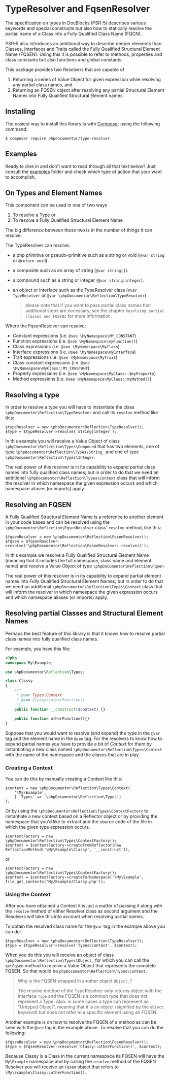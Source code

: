 TypeResolver and FqsenResolver
==============================

The specification on types in DocBlocks (PSR-5) describes various keywords and special constructs
but also how to statically resolve the partial name of a Class into a Fully Qualified Class Name (FQCN).

PSR-5 also introduces an additional way to describe deeper elements than Classes, Interfaces and Traits 
called the Fully Qualified Structural Element Name (FQSEN). Using this it is possible to refer to methods,
properties and class constants but also functions and global constants.

This package provides two Resolvers that are capable of 

1. Returning a series of Value Object for given expression while resolving any partial class names, and 
2. Returning an FQSEN object after resolving any partial Structural Element Names into Fully Qualified Structural 
   Element names.

## Installing

The easiest way to install this library is with [Composer](https://getcomposer.org) using the following command:

    $ composer require phpdocumentor/type-resolver

## Examples

Ready to dive in and don't want to read through all that text below? Just consult the [examples](examples) folder and
check which type of action that your want to accomplish.

## On Types and Element Names

This component can be used in one of two ways
 
1. To resolve a Type or
2. To resolve a Fully Qualified Structural Element Name
 
The big difference between these two is in the number of things it can resolve. 

The TypeResolver can resolve:

- a php primitive or pseudo-primitive such as a string or void (`@var string` or `@return void`).
- a composite such as an array of string (`@var string[]`).
- a compound such as a string or integer (`@var string|integer`).
- an object or interface such as the TypeResolver class (`@var TypeResolver` 
  or `@var \phpDocumentor\Reflection\TypeResolver`)

  > please note that if you want to pass partial class names that additional steps are necessary, see the 
  > chapter `Resolving partial classes and FQSENs` for more information.

Where the FqsenResolver can resolve:

- Constant expressions (i.e. `@see \MyNamespace\MY_CONSTANT`)
- Function expressions (i.e. `@see \MyNamespace\myFunction()`)
- Class expressions (i.e. `@see \MyNamespace\MyClass`)
- Interface expressions (i.e. `@see \MyNamespace\MyInterface`)
- Trait expressions (i.e. `@see \MyNamespace\MyTrait`)
- Class constant expressions (i.e. `@see \MyNamespace\MyClass::MY_CONSTANT`)
- Property expressions (i.e. `@see \MyNamespace\MyClass::$myProperty`)
- Method expressions (i.e. `@see \MyNamespace\MyClass::myMethod()`)

## Resolving a type

In order to resolve a type you will have to instantiate the class `\phpDocumentor\Reflection\TypeResolver`
and call its `resolve` method like this:

    $typeResolver = new \phpDocumentor\Reflection\TypeResolver();
    $type = $typeResolver->resolve('string|integer');

In this example you will receive a Value Object of class `\phpDocumentor\Reflection\Types\Compound` that has two 
elements, one of type `\phpDocumentor\Reflection\Types\String_` and one of type 
`\phpDocumentor\Reflection\Types\Integer`.

The real power of this resolver is in its capability to expand partial class names into fully qualified class names; but
in order to do that we need an additional `\phpDocumentor\Reflection\Types\Context` class that will inform the resolver 
in which namespace the given expression occurs and which namespace aliases (or imports) apply.

## Resolving an FQSEN

A Fully Qualified Structural Element Name is a reference to another element in your code bases and can be resolved using
the `\phpDocumentor\Reflection\FqsenResolver` class' `resolve` method, like this:

    $fqsenResolver = new \phpDocumentor\Reflection\FqsenResolver();
    $fqsen = $fqsenResolver->resolve('\phpDocumentor\Reflection\FqsenResolver::resolve()');

In this example we resolve a Fully Qualified Structural Element Name (meaning that it includes the full namespace, class
name and element name) and receive a Value Object of type `\phpDocumentor\Reflection\Fqsen`.

The real power of this resolver is in its capability to expand partial element names into Fully Qualified Structural 
Element Names; but in order to do that we need an additional `\phpDocumentor\Reflection\Types\Context` class that will 
inform the resolver in which namespace the given expression occurs and which namespace aliases (or imports) apply.

## Resolving partial Classes and Structural Element Names

Perhaps the best feature of this library is that it knows how to resolve partial class names into fully qualified class 
names.

For example, you have this file:

```php
<?php
namespace My\Example;

use phpDocumentor\Reflection\Types;

class Classy
{
    /**
     * @var Types\Context
     * @see Classy::otherFunction()
     */
    public function __construct($context) {}
    
    public function otherFunction(){}
}
```

Suppose that you would want to resolve (and expand) the type in the `@var` tag and the element name in the `@see` tag.
For the resolvers to know how to expand partial names you have to provide a bit of _Context_ for them by instantiating
a new class named `\phpDocumentor\Reflection\Types\Context` with the name of the namespace and the aliases that are in 
play.

### Creating a Context

You can do this by manually creating a Context like this:

    $context = new \phpDocumentor\Reflection\Types\Context(
        '\My\Example', 
        [ 'Types' => '\phpDocumentor\Reflection\Types']
    );

Or by using the `\phpDocumentor\Reflection\Types\ContextFactory` to instantiate a new context based on a Reflector 
object or by providing the namespace that you'd like to extract and the source code of the file in which the given
type expression occurs.

    $contextFactory = new \phpDocumentor\Reflection\Types\ContextFactory();
    $context = $contextFactory->createFromReflector(new ReflectionMethod('\My\Example\Classy', '__construct'));

or

    $contextFactory = new \phpDocumentor\Reflection\Types\ContextFactory();
    $context = $contextFactory->createForNamespace('\My\Example', file_get_contents('My/Example/Classy.php'));

### Using the Context

After you have obtained a Context it is just a matter of passing it along with the `resolve` method of either Resolver 
class as second argument and the Resolvers will take this into account when resolving partial names.

To obtain the resolved class name for the `@var` tag in the example above you can do:

    $typeResolver = new \phpDocumentor\Reflection\TypeResolver();
    $type = $typeResolver->resolve('Types\Context', $context);

When you do this you will receive an object of class `\phpDocumentor\Reflection\Types\Object_` for which you can call 
the `getFqsen` method to receive a Value Object that represents the complete FQSEN. So that would be 
`phpDocumentor\Reflection\Types\Context`.

> Why is the FQSEN wrapped in another object `Object_`?
> 
> The resolve method of the TypeResolver only returns object with the interface `Type` and the FQSEN is a common
> type that does not represent a Type. Also: in some cases a type can represent an "Untyped Object", meaning that it
> is an object (signified by the `object` keyword) but does not refer to a specific element using an FQSEN.

Another example is on how to resolve the FQSEN of a method as can be seen with the `@see` tag in the example above. To
resolve that you can do the following:

    $fqsenResolver = new \phpDocumentor\Reflection\FqsenResolver();
    $type = $fqsenResolver->resolve('Classy::otherFunction()', $context);

Because Classy is a Class in the current namespace its FQSEN will have the `My\Example` namespace and by calling the 
`resolve` method of the FQSEN Resolver you will receive an `Fqsen` object that refers to 
`\My\Example\Classy::otherFunction()`.
